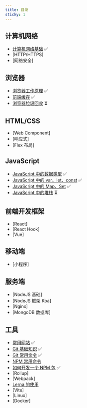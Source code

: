 ```yaml
---
title: 目录
sticky: 1
---
```


## 计算机网络

- [计算机网络基础](/blogs/network/base.html) ✅
- [HTTP/HTTPS]
- [网络安全]

## 浏览器

- [浏览器工作原理](/blogs/browser/base.html) ✅
- [前端缓存](/blogs/browser/cache.html) ✅
- [浏览器垃圾回收](/blogs/browser/garbage-collection.html) ⏳

## HTML/CSS

- [Web Component]
- [响应式]
- [Flex 布局]

## JavaScript

- [JavaScript 中的数据类型](/blogs/javascript/data-type.html) ✅
- [JavaScript 中的 var、let、const](/blogs/javascript/const.html) ✅
- [JavaScript 中的 Map、Set](/blogs/javascript/map-set.html) ✅
- [JavaScript 中的堆栈](/blogs/javascript/heap-stack.html) ⏳

## 前端开发框架

- [React]
- [React Hook]
- [Vue]

## 移动端

- [小程序]

## 服务端

- [NodeJS 基础]
- [NodeJS 框架 Koa]
- [Nginx]
- [MongoDB 数据库]

## 工具

- [常用网站](/blogs/tools/links.html) ✅
- [Git 基础知识](/blogs/git/base.html) ✅
- [Git 常用命令](/blogs/git/api.html) ✅
- [NPM 常用命令](/blogs/npm/api.html)
- [如何开发一个 NPM 包](/blogs/npm/dev.html) ✅
- [Rollup]
- [Webpack]
- [Lerna 的使用](/blogs/tools/lerna.html)
- [Vite]
- [Linux]
- [Docker]
